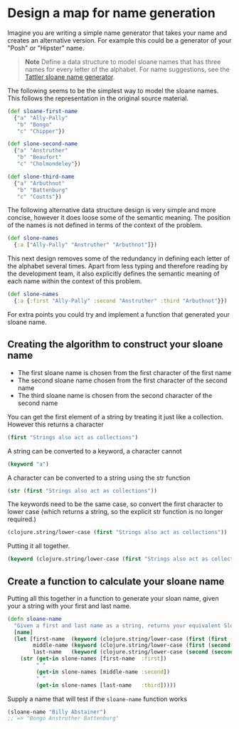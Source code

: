 # Design a map for name generation

Imagine you are writing a simple name generator that takes your name and creates an alternative version.  For example this could be a generator of your "Posh" or "Hipster" name.

> **Note** Define a data structure to model sloane names that has three names for every letter of the alphabet.  For name suggestions, see the [Tattler sloane name generator](http://www.tatler.com/news/articles/july-2015/sloane-name-generator).

<!--sec data-title="Reveal answer" data-id="answer001" data-collapse=true ces-->

The following seems to be the simplest way to model the sloane names.  This follows the representation in the original source material.

```clojure
(def sloane-first-name
  {"a" "Ally-Pally"
   "b" "Bongo"
   "c" "Chipper"})

(def slone-second-name
  {"a" "Anstruther"
   "b" "Beaufort"
   "c" "Cholmondeley"})

(def slone-third-name
  {"a" "Arbuthnot"
   "b" "Battenburg"
   "c" "Coutts"})
```

The following alternative data structure design is very simple and more concise, however it does loose some of the semantic meaning.  The position of the names is not defined in terms of the context of the problem.

```clojure
(def slone-names
  {:a ["Ally-Pally" "Anstruther" "Arbuthnot"]})
```

This next design removes some of the redundancy in defining each letter of the alphabet several times.  Apart from less typing and therefore reading by the development team, it also explicitly defines the semantic meaning of each name within the context of this problem.

```clojure
(def slone-names
  {:a {:first "Ally-Pally" :second "Anstruther" :third "Arbuthnot"}})
```
<!--endsec-->

For extra points you could try and implement a function that generated your sloane name.

<!--sec data-title="Reveal answer" data-id="answer002" data-collapse=true ces-->

## Creating the algorithm to construct your sloane name

* The first sloane name is chosen from the first character of the first name
* The second sloane name chosen from the first character of the second name
* The third sloane name is chosen from the second character of the second name

You can get the first element of a string by treating it just like a collection.  However this returns a character

```clojure
(first "Strings also act as collections")
```

A string can be converted to a keyword, a character cannot

```clojure
(keyword "a")
```

A character can be converted to a string using the str function

```clojure
(str (first "Strings also act as collections"))
```

The keywords need to be the same case, so convert the first character to lower case (which returns a string, so the explicit str function is no longer required.)

```clojure
(clojure.string/lower-case (first "Strings also act as collections"))
```

Putting it all together.

```clojure
(keyword (clojure.string/lower-case (first "Strings also act as collections")))
```

## Create a function to calculate your sloane name

Putting all this together in a function to generate your sloan name, given your a string with your first and last name.

```clojure
(defn sloane-name
  "Given a first and last name as a string, returns your equivalent Sloane name as a string"
  [name]
  (let [first-name  (keyword (clojure.string/lower-case (first (first (clojure.string/split name #" ")))))
        middle-name (keyword (clojure.string/lower-case (first (second (clojure.string/split name #" ")))))
        last-name   (keyword (clojure.string/lower-case (second (second (clojure.string/split name #" ")))))]
    (str (get-in slone-names [first-name  :first])
         " "
         (get-in slone-names [middle-name :second])
         " "
         (get-in slone-names [last-name   :third]))))
```

Supply a name that will test if the `sloane-name` function works

```clojure
(sloane-name "Billy Abstainer")
;; => "Bongo Anstruther Battenburg"
```

<!--endsec-->
